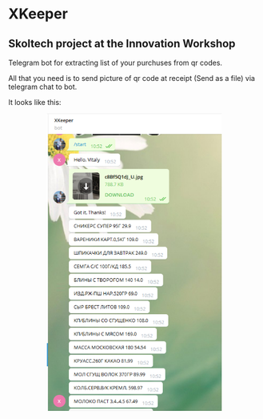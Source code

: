 # XKeeper
## Skoltech project at the Innovation Workshop
Telegram bot for extracting list of your purchuses from qr codes.

All that you need is to send picture of qr code at receipt (Send as a file) via telegram chat to bot.

It looks like this:

<p align="center">
  <img src="https://raw.githubusercontent.com/Vitaly-Protasov/XKeeper/master/info.png" width="350" title="hover text">
</p>
